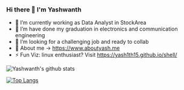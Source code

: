 ### Hi there 👋 I'm Yashwanth 


- 🔭 I’m currently working as Data Analyst in StockArea
- 🌱 I’m have done my graduation in electronics and communication engineering
- 🤝 I’m looking for a challenging job and ready to collab
- 💬 About me -> https://www.aboutyash.me
- ⚡ Fun Viz: linux enthusiast? Visit https://yash1th15.github.io/shell/

![Yashwanth's github stats](https://github-readme-stats.vercel.app/api?username=yash1th15\&include_all_commits=true\&title_color=fff\&icon_color=f9f9f9\&text_color=9f9f9f\&bg_color=151515)

[![Top Langs](https://github-readme-stats.vercel.app/api/top-langs/?username=yash1th15)](https://github.com/yash1th15/github-readme-stats)
